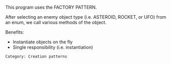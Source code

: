 This program uses the FACTORY PATTERN.

After selecting an enemy object type (i.e. ASTEROID, ROCKET, or UFO) from an enum, we call various methods of the object.

Benefits: 
- Instantiate objects on the fly
- Single responsibility (i.e. instantiation)

```
Category: Creation patterns
```
